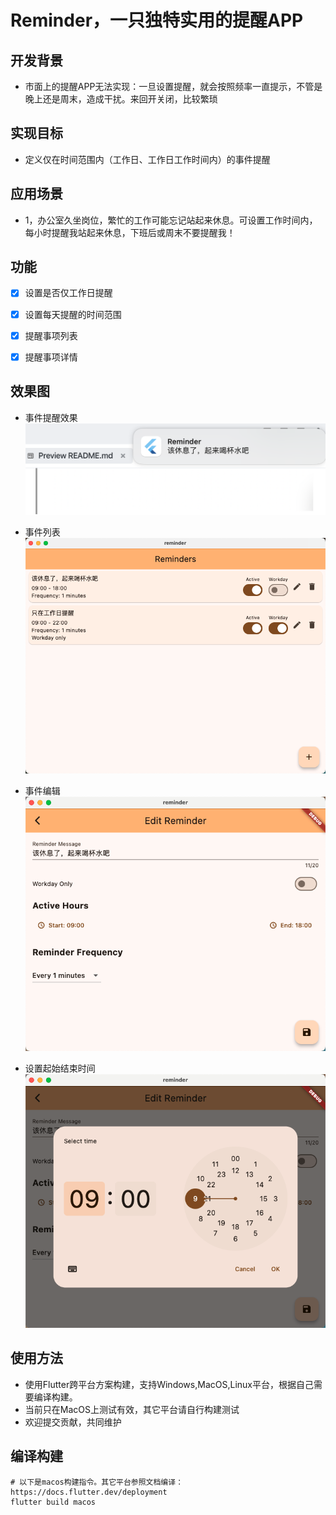 # Reminder，一只独特实用的提醒APP

## 开发背景
  - 市面上的提醒APP无法实现：一旦设置提醒，就会按照频率一直提示，不管是晚上还是周末，造成干扰。来回开关闭，比较繁琐

## 实现目标
- 定义仅在时间范围内（工作日、工作日工作时间内）的事件提醒

## 应用场景
- 1，办公室久坐岗位，繁忙的工作可能忘记站起来休息。可设置工作时间内，每小时提醒我站起来休息，下班后或周末不要提醒我！

## 功能
- [x] 设置是否仅工作日提醒
- [x] 设置每天提醒的时间范围 
- [x] 提醒事项列表
- [x] 提醒事项详情
 

## 效果图
- 事件提醒效果
![事件提醒效果](images/事件提醒效果.png)
- 事件列表
 ![事件列表](images/事件列表.png)
- 事件编辑
![事件编辑](images/事件编辑.png)

- 设置起始结束时间  
![设置起始结束时间](images/设置起始结束时间.png)

## 使用方法
- 使用Flutter跨平台方案构建，支持Windows,MacOS,Linux平台，根据自己需要编译构建。
- 当前只在MacOS上测试有效，其它平台请自行构建测试
- 欢迎提交贡献，共同维护

## 编译构建
```
# 以下是macos构建指令。其它平台参照文档编译：https://docs.flutter.dev/deployment
flutter build macos
```

